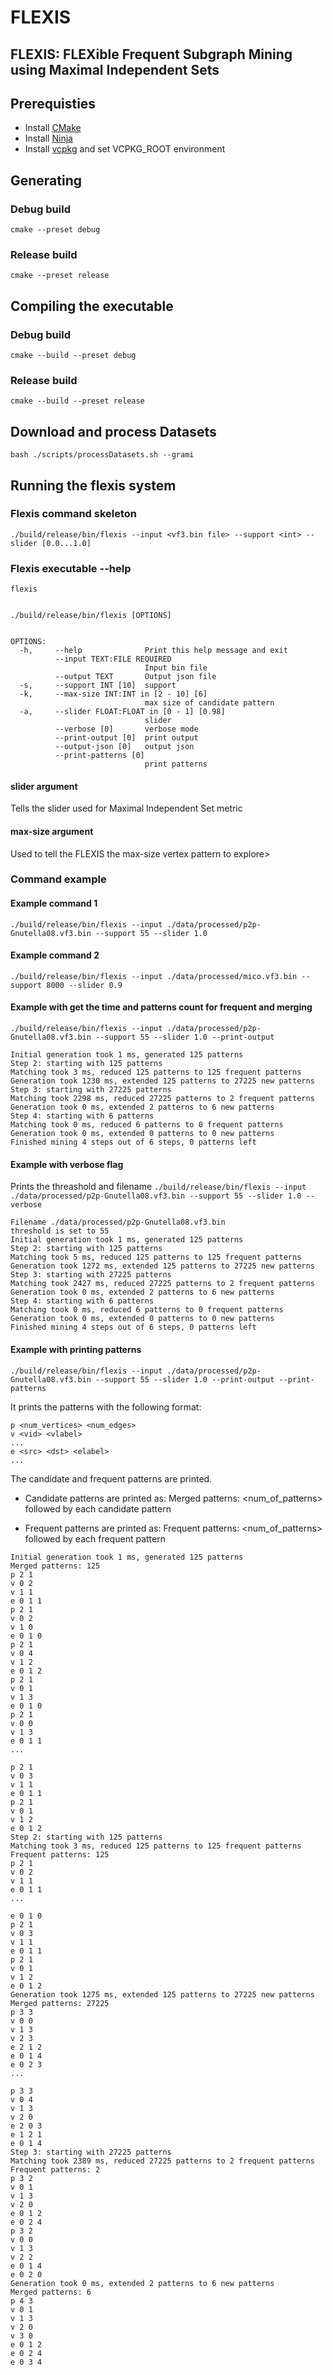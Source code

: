 # FLEXIS

## FLEXIS: FLEXible Frequent Subgraph Mining using Maximal Independent Sets

## Prerequisties

- Install [CMake](https://github.com/Kitware/CMake)
- Install [Ninja](https://github.com/ninja-build/ninja)
- Install [vcpkg](https://learn.microsoft.com/en-us/vcpkg/get_started/get-started?pivots=shell-bash) and set VCPKG_ROOT environment

## Generating

### Debug build

```cmake --preset debug```

### Release build

```cmake --preset release```

## Compiling the executable

### Debug build

```cmake --build --preset debug```

### Release build

```cmake --build --preset release```


## Download and process Datasets

```bash ./scripts/processDatasets.sh --grami```


## Running the flexis system

### Flexis command skeleton
```./build/release/bin/flexis --input <vf3.bin file> --support <int> --slider [0.0...1.0]```


### Flexis executable --help

```$ ./build/release/bin/flexis --help
flexis


./build/release/bin/flexis [OPTIONS]


OPTIONS:
  -h,     --help              Print this help message and exit
          --input TEXT:FILE REQUIRED
                              Input bin file
          --output TEXT       Output json file
  -s,     --support INT [10]  support
  -k,     --max-size INT:INT in [2 - 10] [6]
                              max size of candidate pattern
  -a,     --slider FLOAT:FLOAT in [0 - 1] [0.98]
                              slider
          --verbose [0]       verbose mode
          --print-output [0]  print output
          --output-json [0]   output json
          --print-patterns [0]
                              print patterns
```

#### slider argument
Tells the slider used for Maximal Independent Set metric

#### max-size argument
Used to tell the FLEXIS the max-size vertex pattern to explore>


### Command example

#### Example command 1
```./build/release/bin/flexis --input ./data/processed/p2p-Gnutella08.vf3.bin --support 55 --slider 1.0```

#### Example command 2
```./build/release/bin/flexis --input ./data/processed/mico.vf3.bin --support 8000 --slider 0.9```

#### Example with get the time and patterns count for frequent and merging
```./build/release/bin/flexis --input ./data/processed/p2p-Gnutella08.vf3.bin --support 55 --slider 1.0 --print-output```

```
Initial generation took 1 ms, generated 125 patterns
Step 2: starting with 125 patterns
Matching took 3 ms, reduced 125 patterns to 125 frequent patterns
Generation took 1230 ms, extended 125 patterns to 27225 new patterns
Step 3: starting with 27225 patterns
Matching took 2298 ms, reduced 27225 patterns to 2 frequent patterns
Generation took 0 ms, extended 2 patterns to 6 new patterns
Step 4: starting with 6 patterns
Matching took 0 ms, reduced 6 patterns to 0 frequent patterns
Generation took 0 ms, extended 0 patterns to 0 new patterns
Finished mining 4 steps out of 6 steps, 0 patterns left
```

#### Example with verbose flag
Prints the threashold and filename
```./build/release/bin/flexis --input ./data/processed/p2p-Gnutella08.vf3.bin --support 55 --slider 1.0 --verbose```

```
Filename ./data/processed/p2p-Gnutella08.vf3.bin
threshold is set to 55
Initial generation took 1 ms, generated 125 patterns
Step 2: starting with 125 patterns
Matching took 5 ms, reduced 125 patterns to 125 frequent patterns
Generation took 1272 ms, extended 125 patterns to 27225 new patterns
Step 3: starting with 27225 patterns
Matching took 2427 ms, reduced 27225 patterns to 2 frequent patterns
Generation took 0 ms, extended 2 patterns to 6 new patterns
Step 4: starting with 6 patterns
Matching took 0 ms, reduced 6 patterns to 0 frequent patterns
Generation took 0 ms, extended 0 patterns to 0 new patterns
Finished mining 4 steps out of 6 steps, 0 patterns left
```

#### Example with printing patterns
```./build/release/bin/flexis --input ./data/processed/p2p-Gnutella08.vf3.bin --support 55 --slider 1.0 --print-output --print-patterns```

It prints the patterns with the following format:
```
p <num_vertices> <num_edges>
v <vid> <vlabel>
...
e <src> <dst> <elabel>
...
```

The candidate and frequent patterns are printed.

- Candidate patterns are printed as:
Merged patterns: <num_of_patterns>
followed by each candidate pattern

- Frequent patterns are printed as:
Frequent patterns: <num_of_patterns>
followed by each frequent pattern

```
Initial generation took 1 ms, generated 125 patterns
Merged patterns: 125
p 2 1
v 0 2
v 1 1
e 0 1 1
p 2 1
v 0 2
v 1 0
e 0 1 0
p 2 1
v 0 4
v 1 2
e 0 1 2
p 2 1
v 0 1
v 1 3
e 0 1 0
p 2 1
v 0 0
v 1 3
e 0 1 1
...

p 2 1
v 0 3
v 1 1
e 0 1 1
p 2 1
v 0 1
v 1 2
e 0 1 2
Step 2: starting with 125 patterns
Matching took 3 ms, reduced 125 patterns to 125 frequent patterns
Frequent patterns: 125
p 2 1
v 0 2
v 1 1
e 0 1 1
...

e 0 1 0
p 2 1
v 0 3
v 1 1
e 0 1 1
p 2 1
v 0 1
v 1 2
e 0 1 2
Generation took 1275 ms, extended 125 patterns to 27225 new patterns
Merged patterns: 27225
p 3 3
v 0 0
v 1 3
v 2 3
e 2 1 2
e 0 1 4
e 0 2 3
...

p 3 3
v 0 4
v 1 3
v 2 0
e 2 0 3
e 1 2 1
e 0 1 4
Step 3: starting with 27225 patterns
Matching took 2389 ms, reduced 27225 patterns to 2 frequent patterns
Frequent patterns: 2
p 3 2
v 0 1
v 1 3
v 2 0
e 0 1 2
e 0 2 4
p 3 2
v 0 0
v 1 3
v 2 2
e 0 1 4
e 0 2 0
Generation took 0 ms, extended 2 patterns to 6 new patterns
Merged patterns: 6
p 4 3
v 0 1
v 1 3
v 2 0
v 3 0
e 0 1 2
e 0 2 4
e 0 3 4
```

